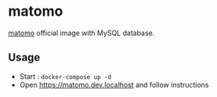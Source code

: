 # matomo

[matomo](https://hub.docker.com/_/matomo) official image with MySQL database.

## Usage

* Start : `docker-compose up -d`
* Open https://matomo.dev.localhost and follow instructions

